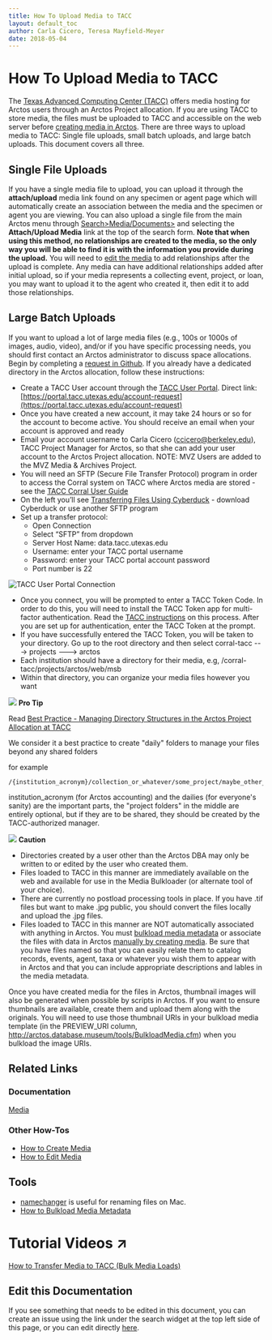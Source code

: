 ```yaml
---
title: How To Upload Media to TACC
layout: default_toc
author: Carla Cicero, Teresa Mayfield-Meyer
date: 2018-05-04
---
```


# How To Upload Media to TACC

The [Texas Advanced Computing Center (TACC)](https://www.tacc.utexas.edu/) offers media hosting for Arctos users through an Arctos Project allocation. If you are using TACC to store media, the files must be uploaded to TACC and accessible on the web server before [creating media in Arctos](/how_to/How-to-Create-Media-Images.html). There are three ways to upload media to TACC: Single file uploads, small batch uploads, and large batch uploads. This document covers all three.

## Single File Uploads
If you have a single media file to upload, you can upload it through the **attach/upload** media link found on any specimen or agent page which will automatically create an association between the media and the specimen or agent you are viewing. You can also upload a single file from the main Arctos menu through [Search>Media/Documents>](http://arctos.database.museum/MediaSearch.cfm) and selecting the **Attach/Upload Media** link at the top of the search form. **Note that when using this method, no relationships are created to the media, so the only way you will be able to find it is with the information you provide during the upload.** You will need to [edit the media](/how_to/How-to-Edit-Media) to add relationships after the upload is complete. Any media can have additional relationships added after initial upload, so if your media represents a collecting event, project, or loan, you may want to upload it to the agent who created it, then edit it to add those relationships.

## Large Batch Uploads
If you want to upload a lot of large media files (e.g., 100s or 1000s of images, audio, video), and/or if you have specific processing needs, you should first contact an Arctos administrator to discuss space allocations. Begin by completing a [request in Github](https://github.com/ArctosDB/internal/issues/new?assignees=&labels=&template=arctos-digital-media-storage-request.md&title=Arctos+Digital+Media+Storage+Request). If you already have a dedicated directory in the Arctos allocation, follow these instructions:

* Create a TACC User account through the [TACC User Portal](http://portal.tacc.utexas.edu). Direct link: [https://portal.tacc.utexas.edu/account-request](https://portal.tacc.utexas.edu/account-request)
* Once you have created a new account, it may take 24 hours or so for the account to become active. You should receive an email when your account is approved and ready
* Email your account username to Carla Cicero ([ccicero@berkeley.edu](mailto:ccicero@berkeley.edu)), TACC Project Manager for Arctos, so that she can add your user account to the Arctos Project allocation. NOTE: MVZ Users are added to the MVZ Media & Archives Project.
* You will need an SFTP (Secure File Transfer Protocol) program in order to access the Corral system on TACC where Arctos media are stored - see the [TACC Corral User Guide](https://portal.tacc.utexas.edu/user-guides/corral)
 * On the left you’ll see [Transferring Files Using Cyberduck](https://portal.tacc.utexas.edu/user-guides/corral#cyberduck) - download Cyberduck or use another SFTP program
* Set up a transfer protocol:
    * Open Connection
    * Select “SFTP” from dropdown
    * Server Host Name:  data.tacc.utexas.edu
    * Username: enter your TACC portal username
    * Password: enter your TACC portal account password
    * Port number is 22

![TACC User Portal Connection](https://raw.githubusercontent.com/ArctosDB/documentation-wiki/gh-pages/tutorial_images/TACC_user_portal_connection.png)

* Once you connect, you will be prompted to enter a TACC Token Code. In order to do this, you will need to install the TACC Token app for multi-factor authentication. Read the [TACC instructions](https://portal.tacc.utexas.edu/tutorials/multifactor-authentication) on this process. After you are set up for authentication, enter the TACC Token at the prompt.
* If you have successfully entered the TACC Token, you will be taken to your directory. Go up to the root directory and then select corral-tacc ---> projects ---> arctos
* Each institution should have a directory for their media, e.g, /corral-tacc/projects/arctos/web/msb
* Within that directory, you can organize your media files however you want 

![](https://raw.githubusercontent.com/ArctosDB/documentation-wiki/gh-pages/tutorial_images/Bear%20Pro.jpg) **Pro Tip**

Read [Best Practice - Managing Directory Structures in the Arctos Project Allocation at TACC](https://handbook.arctosdb.org/best_practices/TACC_allocation.html)

We consider it a best practice to create "daily" folders to manage your files beyond any shared folders 

for example
```
/{institution_acronym}/collection_or_whatever/some_project/maybe_other_stuff/{yyyy_mm_dd}/
```
institution_acronym (for Arctos accounting) and the dailies (for everyone's sanity) are the important parts, the "project folders" in the middle are entirely optional, but if they are to be shared, they should be created by the TACC-authorized manager.

![](https://raw.githubusercontent.com/ArctosDB/documentation-wiki/gh-pages/tutorial_images/Bear%20Caution.jpg) **Caution** 

* Directories created by a user other than the Arctos DBA may only be written to or edited by the user who created them. 
* Files loaded to TACC in this manner are immediately available on the web and available for use in the Media Bulkloader (or alternate tool of your choice).
* There are currently no postload processing tools in place. If you have .tif files but want to make .jpg public, you should convert the files locally and upload the .jpg files.
* Files loaded to TACC in this manner are NOT automatically associated with anything in Arctos. You must [bulkload media metadata](How-to-Bulkload-Media-Metadata.html) or associate the files with data in Arctos [manually by creating media](How-to-Create-Media-Images.html). Be sure that you have files named so that you can easily relate them to catalog records, events, agent, taxa or whatever you wish them to appear with in Arctos and that you can include appropriate descriptions and lables in the media metadata.

Once you have created media for the files in Arctos, thumbnail images will also be generated when possible by scripts in Arctos. If you want to ensure thumbnails are available, create them and upload them along with the originals. You will need to use those thumbnail URIs in your bulkload media template (in the PREVIEW_URI column, http://arctos.database.museum/tools/BulkloadMedia.cfm) when you bulkload the image URIs. 

## Related Links
### Documentation
[Media](documentation-wiki/documentation/media)

### Other How-Tos
* [How to Create Media](/how_to/How-to-Create-Media-Images)
* [How to Edit Media](/how_to/How-to-Edit-Media)

## Tools
* [namechanger](https://mrrsoftware.com/namechanger/) is useful for renaming files on Mac.
* [How to Bulkload Media Metadata](/how_to/How-to-Bulkload-Media-Metadata)

# Tutorial Videos ↗️

[How to Transfer Media to TACC (Bulk Media Loads)](https://youtu.be/6OJZOiEjH7A)

## Edit this Documentation

If you see something that needs to be edited in this document, you can create an issue using the link under the search widget at the top left side of this page, or you can edit directly <a href="https://github.com/ArctosDB/documentation-wiki/edit/gh-pages/_how_to/How-to-Upload-Media-to-TACC.markdown" target="_blank">here</a>.
